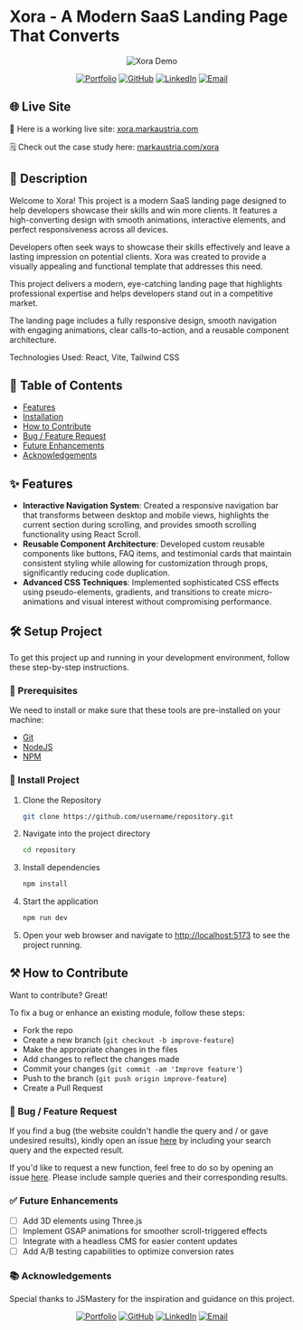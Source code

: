 # Xora - A Modern SaaS Landing Page That Converts

<div align="center">
  <img src="https://markaustria.com/xora.png" alt="Xora Demo" />

[![Portfolio](https://img.shields.io/badge/Portfolio-markaustria.com-darkblue?style=flat&logo=web&logoColor=white)](https://www.markaustria.com/) [![GitHub](https://img.shields.io/badge/GitHub-mjaus29-black?style=flat&logo=github)](https://github.com/mjaus29) [![LinkedIn](https://img.shields.io/badge/LinkedIn-markaustria-blue?style=flat&logo=linkedin)](https://www.linkedin.com/in/markaustria/) [![Email](https://img.shields.io/badge/Email-austriamark.mja%40gmail.com-darkred?style=flat&logo=gmail&logoColor=white)](mailto:austriamark.mja@gmail.com)

</div>

## 🌐 Live Site

🚀 Here is a working live site: [xora.markaustria.com](https://xora.markaustria.com/)

🗒️ Check out the case study here: [markaustria.com/xora](https://www.markaustria.com/xora)

## 📝 Description

Welcome to Xora! This project is a modern SaaS landing page designed to help developers showcase their skills and win more clients. It features a high-converting design with smooth animations, interactive elements, and perfect responsiveness across all devices.

Developers often seek ways to showcase their skills effectively and leave a lasting impression on potential clients. Xora was created to provide a visually appealing and functional template that addresses this need.

This project delivers a modern, eye-catching landing page that highlights professional expertise and helps developers stand out in a competitive market.

The landing page includes a fully responsive design, smooth navigation with engaging animations, clear calls-to-action, and a reusable component architecture.

Technologies Used: React, Vite, Tailwind CSS

## 📖 Table of Contents

- [Features](#-features)
- [Installation](#%EF%B8%8F-setup-project)
- [How to Contribute](#%EF%B8%8F-how-to-contribute)
- [Bug / Feature Request](#-bug--feature-request)
- [Future Enhancements](#-future-enhancements)
- [Acknowledgements](#-acknowledgements)

## ✨ Features

- **Interactive Navigation System**: Created a responsive navigation bar that transforms between desktop and mobile views, highlights the current section during scrolling, and provides smooth scrolling functionality using React Scroll.
- **Reusable Component Architecture**: Developed custom reusable components like buttons, FAQ items, and testimonial cards that maintain consistent styling while allowing for customization through props, significantly reducing code duplication.
- **Advanced CSS Techniques**: Implemented sophisticated CSS effects using pseudo-elements, gradients, and transitions to create micro-animations and visual interest without compromising performance.

## 🛠️ Setup Project

To get this project up and running in your development environment, follow these step-by-step instructions.

### 🍴 Prerequisites

We need to install or make sure that these tools are pre-installed on your machine:

- [Git](https://git-scm.com/downloads)
- [NodeJS](https://nodejs.org/en/download/)
- [NPM](https://docs.npmjs.com/getting-started/installing-node)

### 🚀 Install Project

1. Clone the Repository

   ```bash
   git clone https://github.com/username/repository.git
   ```

2. Navigate into the project directory

   ```bash
   cd repository
   ```

3. Install dependencies

   ```bash
   npm install
   ```

4. Start the application

   ```bash
   npm run dev
   ```

5. Open your web browser and navigate to <a href="http://localhost:5173" target="_blank">http://localhost:5173</a> to see the project running.

## ⚒️ How to Contribute

Want to contribute? Great!

To fix a bug or enhance an existing module, follow these steps:

- Fork the repo
- Create a new branch (`git checkout -b improve-feature`)
- Make the appropriate changes in the files
- Add changes to reflect the changes made
- Commit your changes (`git commit -am 'Improve feature'`)
- Push to the branch (`git push origin improve-feature`)
- Create a Pull Request

### 📩 Bug / Feature Request

If you find a bug (the website couldn't handle the query and / or gave undesired results), kindly open an issue [here](https://github.com/mjaus29/xora/issues/new) by including your search query and the expected result.

If you'd like to request a new function, feel free to do so by opening an issue [here](https://github.com/mjaus29/xora/issues/new). Please include sample queries and their corresponding results.

### ✅ Future Enhancements

- [ ] Add 3D elements using Three.js
- [ ] Implement GSAP animations for smoother scroll-triggered effects
- [ ] Integrate with a headless CMS for easier content updates
- [ ] Add A/B testing capabilities to optimize conversion rates

### 📚 Acknowledgements

Special thanks to JSMastery for the inspiration and guidance on this project.

<div align="center">

[![Portfolio](https://img.shields.io/badge/Portfolio-markaustria.com-darkblue?style=flat&logo=web&logoColor=white)](https://www.markaustria.com/) [![GitHub](https://img.shields.io/badge/GitHub-mjaus29-black?style=flat&logo=github)](https://github.com/mjaus29) [![LinkedIn](https://img.shields.io/badge/LinkedIn-markaustria-blue?style=flat&logo=linkedin)](https://www.linkedin.com/in/markaustria/) [![Email](https://img.shields.io/badge/Email-austriamark.mja%40gmail.com-darkred?style=flat&logo=gmail&logoColor=white)](mailto:austriamark.mja@gmail.com)

</div>
